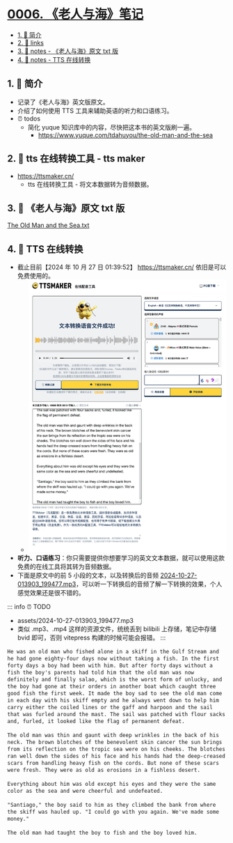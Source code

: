 # [0006. 《老人与海》笔记](https://github.com/Tdahuyou/en-notes/tree/main/0006.%20%E3%80%8A%E8%80%81%E4%BA%BA%E4%B8%8E%E6%B5%B7%E3%80%8B%E7%AC%94%E8%AE%B0)

<!-- region:toc -->
- [1. 📝 简介](#1--summary)
- [2. 🔗 links](#2--links)
- [3. 📒 notes - 《老人与海》原文 txt 版](#3--notes---老人与海原文-txt-版)
- [4. 📒 notes - TTS 在线转换](#4--notes---tts-在线转换)
<!-- endregion:toc -->

## 1. 📝 简介

- 记录了《老人与海》英文版原文。
- 介绍了如何使用 TTS 工具来辅助英语的听力和口语练习。
- ⏰ todos
  - 简化 yuque 知识库中的内容，尽快把这本书的英文版刷一遍。
    - https://www.yuque.com/tdahuyou/the-old-man-and-the-sea

## 2. 🔗 tts 在线转换工具 - tts maker

- https://ttsmaker.cn/
  - tts 在线转换工具 - 将文本数据转为音频数据。

## 3. 📂 《老人与海》原文 txt 版

[The Old Man and the Sea.txt](./assets/The%20Old%20Man%20and%20the%20Sea.txt)

## 4. 📒 TTS 在线转换

- 截止目前【2024 年 10 月 27 日 01:39:52】 https://ttsmaker.cn/ 依旧是可以免费使用的。
  - ![](assets/2024-10-27-01-41-12.png)
- **听力、口语练习**：你只需要提供你想要学习的英文文本数据，就可以使用这款免费的在线工具将其转为音频数据。
- 下面是原文中的前 5 小段的文本，以及转换后的音频 [2024-10-27-013903_199477.mp3](./2024-10-27-013903_199477.mp3)，可以听一下转换后的音频了解一下转换的效果，个人感觉效果还是很不错的。

::: info
⏰ TODO
- assets/2024-10-27-013903_199477.mp3
- 类似 .mp3、.mp4 这样的资源文件，统统丢到 bilibili 上存储，笔记中存储 bvid 即可，否则 vitepress 构建的时候可能会报错。
:::

```
He was an old man who fished alone in a skiff in the Gulf Stream and he had gone eighty-four days now without taking a fish. In the first forty days a boy had been with him. But after forty days without a fish the boy's parents had told him that the old man was now definitely and finally salao, which is the worst form of unlucky, and the boy had gone at their orders in another boat which caught three good fish the first week. It made the boy sad to see the old man come in each day with his skiff empty and he always went down to help him carry either the coiled lines or the gaff and harpoon and the sail that was furled around the mast. The sail was patched with flour sacks and, furled, it looked like the flag of permanent defeat.

The old man was thin and gaunt with deep wrinkles in the back of his neck. The brown blotches of the benevolent skin cancer the sun brings from its reflection on the tropic sea were on his cheeks. The blotches ran well down the sides of his face and his hands had the deep-creased scars from handling heavy fish on the cords. But none of these scars were fresh. They were as old as erosions in a fishless desert.

Everything about him was old except his eyes and they were the same color as the sea and were cheerful and undefeated.

"Santiago," the boy said to him as they climbed the bank from where the skiff was hauled up. "I could go with you again. We've made some money."

The old man had taught the boy to fish and the boy loved him.
```
